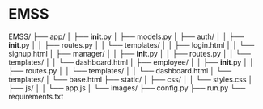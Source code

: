 # EMSS

EMSS/
├── app/
│   ├── __init__.py
│   ├── models.py
│   ├── auth/
│   │   ├── __init__.py
│   │   ├── routes.py
│   │   └── templates/
│   │       ├── login.html
│   │       └── signup.html
│   ├── manager/
│   │   ├── __init__.py
│   │   ├── routes.py
│   │   └── templates/
│   │       └── dashboard.html
│   ├── employee/
│   │   ├── __init__.py
│   │   ├── routes.py
│   │   └── templates/
│   │       └── dashboard.html
│   └── templates/
│       └── base.html
├── static/
│   ├── css/
│   │   └── styles.css
│   ├── js/
│   │   └── app.js
│   └── images/
├── config.py
├── run.py
└── requirements.txt
